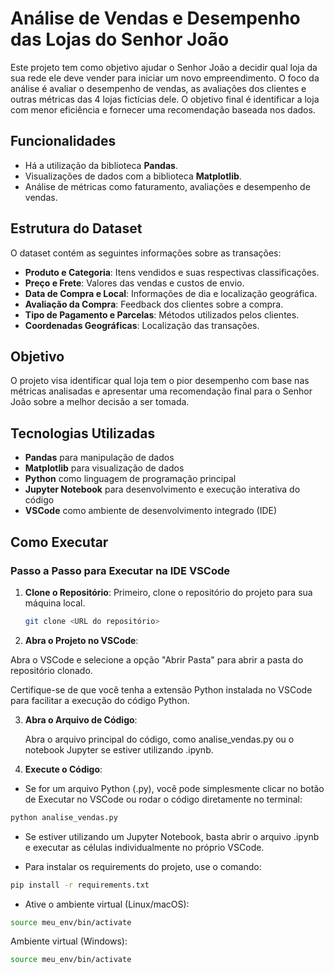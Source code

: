 # Análise de Vendas e Desempenho das Lojas do Senhor João

Este projeto tem como objetivo ajudar o Senhor João a decidir qual loja da sua rede ele deve vender para iniciar um novo empreendimento. O foco da análise é avaliar o desempenho de vendas, as avaliações dos clientes e outras métricas das 4 lojas fictícias dele. O objetivo final é identificar a loja com menor eficiência e fornecer uma recomendação baseada nos dados.

## Funcionalidades

- Há a utilização da biblioteca **Pandas**.
- Visualizações de dados com a biblioteca **Matplotlib**.
- Análise de métricas como faturamento, avaliações e desempenho de vendas.

## Estrutura do Dataset

O dataset contém as seguintes informações sobre as transações:

- **Produto e Categoria**: Itens vendidos e suas respectivas classificações.
- **Preço e Frete**: Valores das vendas e custos de envio.
- **Data de Compra e Local**: Informações de dia e localização geográfica.
- **Avaliação da Compra**: Feedback dos clientes sobre a compra.
- **Tipo de Pagamento e Parcelas**: Métodos utilizados pelos clientes.
- **Coordenadas Geográficas**: Localização das transações.

## Objetivo

O projeto visa identificar qual loja tem o pior desempenho com base nas métricas analisadas e apresentar uma recomendação final para o Senhor João sobre a melhor decisão a ser tomada.

## Tecnologias Utilizadas

- **Pandas** para manipulação de dados
- **Matplotlib** para visualização de dados
- **Python** como linguagem de programação principal
- **Jupyter Notebook** para desenvolvimento e execução interativa do código
- **VSCode** como ambiente de desenvolvimento integrado (IDE)

## Como Executar

### Passo a Passo para Executar na IDE VSCode

1. **Clone o Repositório**:
   Primeiro, clone o repositório do projeto para sua máquina local.
   ```bash
   git clone <URL do repositório>

2. **Abra o Projeto no VSCode**:

  Abra o VSCode e selecione a opção "Abrir Pasta" para abrir a pasta do repositório clonado.

  Certifique-se de que você tenha a extensão Python instalada no VSCode para facilitar a execução do código Python.

3. **Abra o Arquivo de Código**:

   Abra o arquivo principal do código, como analise_vendas.py ou o notebook Jupyter se estiver utilizando .ipynb.

4. **Execute o Código**:

  - Se for um arquivo Python (.py), você pode simplesmente clicar no botão de Executar no VSCode ou rodar o código diretamente no terminal:

  ```bash
  python analise_vendas.py
  ```
  - Se estiver utilizando um Jupyter Notebook, basta abrir o arquivo .ipynb e executar as células individualmente no próprio VSCode.

  - Para instalar os requirements do projeto, use o comando:

  ```bash
  pip install -r requirements.txt
  ```
  - Ative o ambiente virtual (Linux/macOS):
  
  ```bash
  source meu_env/bin/activate
  ```
  Ambiente virtual (Windows):
  ```bash
  source meu_env/bin/activate
  ```